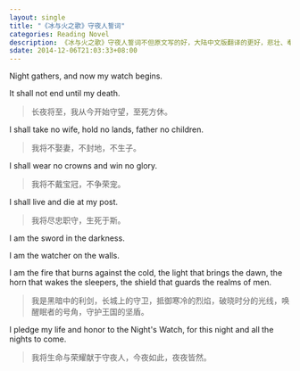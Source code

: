 ```yaml
---
layout: single
title: "《冰与火之歌》守夜人誓词"
categories: Reading Novel
description: 《冰与火之歌》守夜人誓词不但原文写的好，大陆中文版翻译的更好，悲壮、奉献、勇于牺牲的感觉非常强烈。
sdate: 2014-12-06T21:03:33+08:00
---
```


Night gathers, and now my watch begins.

It shall not end until my death.

> 长夜将至，我从今开始守望，至死方休。

I shall take no wife, hold no lands, father no children.

> 我将不娶妻，不封地，不生子。

I shall wear no crowns and win no glory.

> 我将不戴宝冠，不争荣宠。

I shall live and die at my post.

> 我将尽忠职守，生死于斯。

I am the sword in the darkness.

I am the watcher on the walls.

I am the fire that burns against the cold, the light that brings the dawn, the horn that wakes the sleepers, the shield that guards the realms of men.

> 我是黑暗中的利剑，长城上的守卫，抵御寒冷的烈焰，破晓时分的光线，唤醒眠者的号角，守护王国的坚盾。

I pledge my life and honor to the Night's Watch, for this night and all the nights to come.

> 我将生命与荣耀献于守夜人，今夜如此，夜夜皆然。

